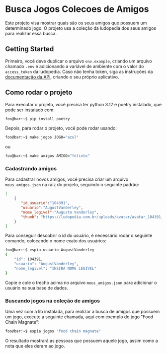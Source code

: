 # Busca Jogos Colecoes de Amigos 

Este projeto visa mostrar quais são os seus amigos que possuem um determinado jogo. O projeto usa a coleção da ludopedia dos seus amigos para realizar essa busca. 

## Getting Started

Primeiro, você deve duplicar o arquivo `env.example`, criando um arquivo chamado `.env` e adicionando a variável de ambiente com o valor do `access_token` da ludopedia. Caso não tenha token, siga as instruções da [documentação da API](https://ludopedia.com.br/api/documentacao.html#section/Aplicativo), criando o seu próprio aplicativo. 


## Como rodar o projeto

Para executar o projeto, você precisa ter python 3.12 e poetry instalado, que pode ser instalado com:

```bash
foo@bar:~$ pip install poetry
```

Depois, para rodar o projeto, você pode rodar usando:

```bash
foo@bar:~$ make jogos JOGO="azul"
```

ou

```bash
foo@bar:~$ make amigos AMIGO="felinto"
```

### Cadastrando amigos

Para cadastrar novos amigos, você precisa criar um arquivo `meus_amigos.json` na raiz do projeto, seguindo o seguinte padrão:

```json
[
    {
       "id_usuario":"104391",
       "usuario":"AugustVanderley",
       "nome_legivel":"Augusto Vanderley",
       "thumb": "https://ludopedia.com.br/uploads/avatar/avatar_104391_sm_1573572022.jpg"
    }
]
```

Para conseguir descobrir o id do usuário, é necessário rodar o seguinte comando, colocando o nome exato dos usuários:

```bash
foo@bar:~$ espia usuario AugustVanderley
{
    "id": 104391,
    "usuario": "AugustVanderley",
    "nome_legivel": "INSIRA NOME LEGIVEL"
}
```

Copie e cole o trecho acima no arquivo `meus_amigos.json` para adicionar o usuário na sua base de dados.

### Buscando jogos na coleção de amigos

Uma vez com a lib instalada, para realizar a busca de amigos que possuem um jogo, execute a seguinte chamada, aqui com exemplo do jogo "Food Chain Magnate":

```bash
foo@bar:~$ espia jogos "food chain magnate"
```

O resultado mostrará as pessoas que possuem aquele jogo, assim como a nota que eles deram ao jogo. 